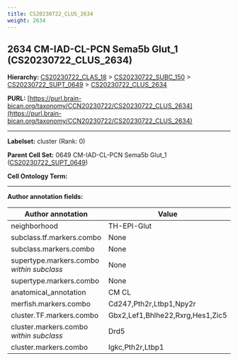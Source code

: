 ```yaml
---
title: CS20230722_CLUS_2634
weight: 2634
---
```

## 2634 CM-IAD-CL-PCN Sema5b Glut_1 (CS20230722_CLUS_2634)
<b>Hierarchy: </b>
[CS20230722_CLAS_18](../CS20230722_CLAS_18) >
[CS20230722_SUBC_150](../CS20230722_SUBC_150) >
[CS20230722_SUPT_0649](../CS20230722_SUPT_0649) >
[CS20230722_CLUS_2634](../CS20230722_CLUS_2634)

**PURL:** [https://purl.brain-bican.org/taxonomy/CCN20230722/CS20230722_CLUS_2634](https://purl.brain-bican.org/taxonomy/CCN20230722/CS20230722_CLUS_2634)

---


**Labelset:** cluster (Rank: 0)

**Parent Cell Set:** 0649 CM-IAD-CL-PCN Sema5b Glut_1 ([CS20230722_SUPT_0649](../CS20230722_SUPT_0649))



**Cell Ontology Term:** 

[MARKER GENES.]: #


---

[TRANSFERRED ANNOTATIONS.]: #


[AUTHOR ANNOTATION FIELDS.]: #


**Author annotation fields:**

| Author annotation | Value |
|-------------------|-------|
|neighborhood|TH-EPI-Glut|
|subclass.tf.markers.combo|None|
|subclass.markers.combo|None|
|supertype.markers.combo _within subclass_|None|
|supertype.markers.combo|None|
|anatomical_annotation|CM CL|
|merfish.markers.combo|Cd247,Pth2r,Ltbp1,Npy2r|
|cluster.TF.markers.combo|Gbx2,Lef1,Bhlhe22,Rxrg,Hes1,Zic5|
|cluster.markers.combo _within subclass_|Drd5|
|cluster.markers.combo|Igkc,Pth2r,Ltbp1|
